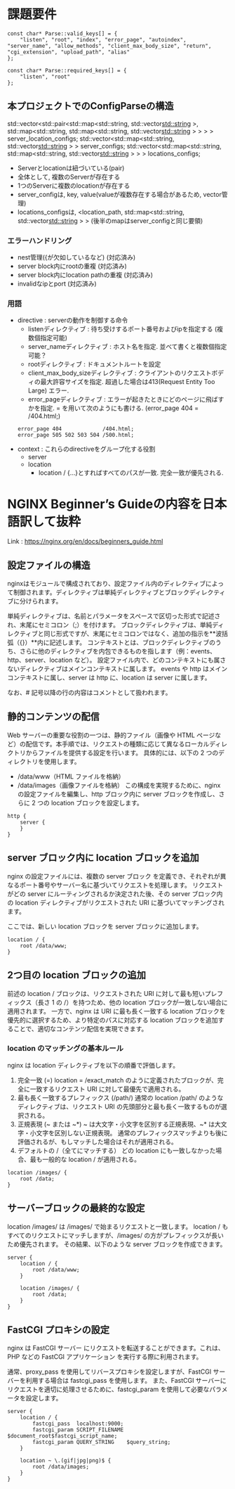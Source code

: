 # 課題要件
```
const char* Parse::valid_keys[] = {
    "listen", "root", "index", "error_page", "autoindex", "server_name", "allow_methods", "client_max_body_size", "return", "cgi_extension", "upload_path", "alias"
};

const char* Parse::required_keys[] = {
    "listen", "root"
};
```

## 本プロジェクトでのConfigParseの構造

std::vector<std::pair<std::map<std::string, std::vector<std::string> >, 
      std::map<std::string, std::map<std::string, std::vector<std::string> > > > > server_location_configs;
std::vector<std::map<std::string, std::vector<std::string> > > server_configs;
std::vector<std::map<std::string, std::map<std::string, std::vector<std::string> > > > locations_configs;

- Serverとlocationは紐づいている(pair)
- 全体として, 複数のServerが存在する
- 1つのServerに複数のlocationが存在する
- server_configは, key, value(valueが複数存在する場合があるため, vector管理)
- locations_configsは, <location_path, std::map<std::string, std::vector<std::string> > > (後半のmapはserver_configと同じ要領)

### エラーハンドリング
- nest管理({が欠如しているなど) (対応済み)
- server block内にrootの重複 (対応済み)
- server block内にlocation pathの重複 (対応済み)
- invalidなipとport (対応済み)

### 用語
- directive : serverの動作を制御する命令
    - listenディレクティブ : 待ち受けするポート番号およびipを指定する (複数個指定可能)
    - server_nameディレクティブ : ホスト名を指定. 並べて書くと複数個指定可能？
    - rootディレクティブ : ドキュメントルートを設定
    - client_max_body_sizeディレクティブ : クライアントのリクエストボディの最大許容サイズを指定. 超過した場合は413(Request Entity Too Large) エラー.
    - error_pageディレクティブ : エラーが起きたときにどのページに飛ばすかを指定. = を用いて次のようにも書ける. (error_page 404 = /404.html;)
    ```
    error_page 404             /404.html;
    error_page 505 502 503 504 /500.html;
    ```
- context : これらのdirectiveをグループ化する役割
    - server 
    - location
        - location / {...}とすればすべてのパスが一致. 完全一致が優先される.



# NGINX Beginner’s Guideの内容を日本語訳して抜粋
Link : https://nginx.org/en/docs/beginners_guide.html

## 設定ファイルの構造
nginxはモジュールで構成されており、設定ファイル内のディレクティブによって制御されます。ディレクティブは単純ディレクティブとブロックディレクティブに分けられます。

単純ディレクティブは、名前とパラメータをスペースで区切った形式で記述され、末尾にセミコロン（;）を付けます。
ブロックディレクティブは、単純ディレクティブと同じ形式ですが、末尾にセミコロンではなく、追加の指示を**波括弧（{}）**内に記述します。
コンテキストとは、ブロックディレクティブのうち、さらに他のディレクティブを内包できるものを指します（例：events、http、server、location など）。
設定ファイル内で、どのコンテキストにも属さないディレクティブはメインコンテキストに属します。
events や http はメインコンテキストに属し、server は http に、location は server に属します。

なお、# 記号以降の行の内容はコメントとして扱われます。

## 静的コンテンツの配信
Web サーバーの重要な役割の一つは、静的ファイル（画像や HTML ページなど）の配信です。本手順では、リクエストの種類に応じて異なるローカルディレクトリからファイルを提供する設定を行います。
具体的には、以下の 2 つのディレクトリを使用します。

- /data/www（HTML ファイルを格納）
- /data/images（画像ファイルを格納）
この構成を実現するために、nginx の設定ファイルを編集し、http ブロック内に server ブロックを作成し、さらに 2 つの location ブロックを設定します。

```
http {
    server {
    }
}
```

## server ブロック内に location ブロックを追加
nginx の設定ファイルには、複数の server ブロック を定義でき、それぞれが異なるポート番号やサーバー名に基づいてリクエストを処理します。
リクエストがどの server にルーティングされるか決定された後、その server ブロック内の location ディレクティブがリクエストされた URI に基づいてマッチングされます。

ここでは、新しい location ブロックを server ブロックに追加します。

```
location / {
    root /data/www;
}
```

## 2つ目の location ブロックの追加
前述の location / ブロックは、リクエストされた URI に対して最も短いプレフィックス（長さ 1 の /）を持つため、他の location ブロックが一致しない場合に適用されます。
一方で、nginx は URI に最も長く一致する location ブロックを優先的に選択するため、より特定のパスに対応する location ブロックを追加することで、適切なコンテンツ配信を実現できます。

### location のマッチングの基本ルール
nginx は location ディレクティブを以下の順番で評価します。

1. 完全一致 (=)
location = /exact_match のように定義されたブロックが、完全に一致するリクエスト URI に対して最優先で適用される。
2. 最も長く一致するプレフィックス (/path/)
通常の location /path/ のようなディレクティブは、リクエスト URI の先頭部分と最も長く一致するものが選択される。
3. 正規表現 (~ または ~*)
~ は大文字・小文字を区別する正規表現、~* は大文字・小文字を区別しない正規表現。
通常のプレフィックスマッチよりも後に評価されるが、もしマッチした場合はそれが適用される。
4. デフォルトの /（全てにマッチする）
どの location にも一致しなかった場合、最も一般的な location / が適用される。

```
location /images/ {
    root /data;
}
```

## サーバーブロックの最終的な設定
location /images/ は /images/ で始まるリクエストと一致します。
location / もすべてのリクエストにマッチしますが、/images/ の方がプレフィックスが長いため優先されます。
その結果、以下のような server ブロックを作成できます。

```
server {
    location / {
        root /data/www;
    }

    location /images/ {
        root /data;
    }
}
```

## FastCGI プロキシの設定
nginx は FastCGI サーバー にリクエストを転送することができます。これは、PHP などの FastCGI アプリケーション を実行する際に利用されます。

通常、proxy_pass を使用してリバースプロキシを設定しますが、FastCGI サーバーを利用する場合は fastcgi_pass を使用します。
また、FastCGI サーバーにリクエストを適切に処理させるために、fastcgi_param を使用して必要なパラメータを設定します。

```
server {
    location / {
        fastcgi_pass  localhost:9000;
        fastcgi_param SCRIPT_FILENAME $document_root$fastcgi_script_name;
        fastcgi_param QUERY_STRING    $query_string;
    }

    location ~ \.(gif|jpg|png)$ {
        root /data/images;
    }
}
```